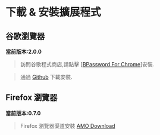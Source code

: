 # 下載 & 安裝擴展程式

## 谷歌瀏覽器

**當前版本:2.0.0**

> 訪問谷歌程式商店,請點擊 [[BPassword For Chrome](https://chrome.google.com/webstore/detail/bpassword/bacldcokcfmemiljlckpeokehiloamcj)]安裝.

> 通過 [Github]() 下載安裝.

## Firefox 瀏覽器

**當前版本:0.7.0**

> Firefox 瀏覽器渠道安裝 [AMO Download](https://addons.mozilla.org/zh-CN/developers/addon/bpassword/versions/5142518)
